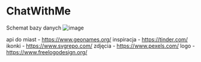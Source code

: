 # ChatWithMe

Schemat bazy danych
![image](https://github.com/corosto/ChatWithMe/assets/72280222/296beee1-90b2-4d80-a924-649f02de487d)



api do miast - https://www.geonames.org/
inspiracja - https://tinder.com/
ikonki - https://www.svgrepo.com/
zdjęcia - https://www.pexels.com/
logo - https://www.freelogodesign.org/
